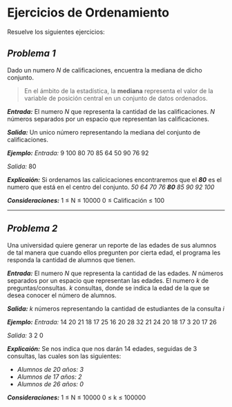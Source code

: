 
# Ejercicios de Ordenamiento

Resuelve los siguientes ejercicios:

## _Problema 1_
Dado un numero _N_ de calificaciones, encuentra la mediana de dicho conjunto.

> En el ámbito de la estadística, la **mediana** representa el valor de la variable de posición central en un conjunto de datos ordenados.

**_Entrada:_**
El numero _N_ que representa la cantidad de las calificaciones.
_N_ números separados por un espacio que representan las calificaciones.

**_Salida:_**
Un unico número representando la mediana del conjunto de calificaciones.

**_Ejemplo:_**
_Entrada:_
9
100 80 70 85 64 50 90 76 92

_Salida:_
80

**_Explicaión:_**
Si ordenamos las calicicaciones encontraremos que el _**80**_ es el numero que está en el centro del conjunto.
_50 64 70 76 **80** 85 90 92 100_

**_Consideraciones:_**
1 ≤ N ≤ 10000
0 ≤ Calificación ≤ 100

---

## _Problema 2_
Una universidad quiere generar un reporte de las edades de sus alumnos de tal manera que cuando ellos pregunten por cierta edad, el programa les responda la cantidad de alumnos que tienen.

**_Entrada:_**
El numero _N_ que representa la cantidad de las edades.
_N_ números separados por un espacio que representan las edades.
El numero _k_ de preguntas/consultas.
_k_ consultas, donde se indica la edad de la que se desea conocer el número de alumnos.

**_Salida:_**
_k_ números representando la cantidad de estudiantes de la consulta _i_

**_Ejemplo:_**
_Entrada:_
14
20 21 18 17 25 16 20 28 32 21 24 20 18  17
3
20 17 26

_Salida:_
3 2 0

**_Explicaión:_**
Se nos indica que nos darán 14 edades, seguidas de 3 consultas, las cuales son las siguientes:
* _Alumnos de 20 años: 3_
* _Alumnos de 17 años: 2_
* _Alumnos de 26 años: 0_

**_Consideraciones:_**
1 ≤ N ≤ 10000
0 ≤ k ≤ 100000